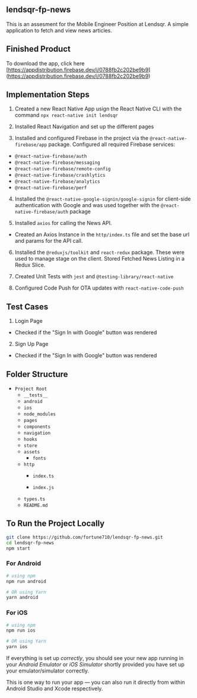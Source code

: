 ## lendsqr-fp-news
This is an assesment for the Mobile Engineer Position at Lendsqr. A simple application to fetch and view news articles.

## Finished Product
To download the app, click here [https://appdistribution.firebase.dev/i/0788fb2c202be9b9] (https://appdistribution.firebase.dev/i/0788fb2c202be9b9)


## Implementation Steps
1. Created a new React Native App usign the React Native CLI with the command `npx react-native init lendsqr`

2. Installed React Navigation and set up the different pages

3. Installed and configured Firebase in the project via the `@react-native-firebase/app` package. Configured all required Firebase services: 
- `@react-native-firebase/auth`  
- `@react-native-firebase/messaging`
- `@react-native-firebase/remote-config`
- `@react-native-firebase/crashlytics`
- `@react-native-firebase/analytics`
- `@react-native-firebase/perf`

4. Installed the `@react-native-google-signin/google-signin` for client-side authentication with Google and was used together with the `@react-native-firebase/auth` package

5. Installed `axios` for calling the News API.
- Created an Axios Instance in the `http/index.ts` file and set the base url and params for the API call.

6. Installed the `@reduxjs/toolkit` and `react-redux` package. These were used to manage stage on the client. Stored Fetched News Listing in a Redux Slice.

7. Created Unit Tests with `jest` and `@testing-library/react-native`

8. Configured Code Push for OTA updates with `react-native-code-push`

## Test Cases
1. Login Page
- Checked if the "Sign In with Google" button was rendered

2. Sign Up Page
- Checked if the "Sign In with Google" button was rendered

## Folder Structure

- `Project Root`
  - `__tests__`
  - `android`
  - `ios`
  - `node_modules`
  - `pages`
  - `components`
  - `navigation`
  - `hooks`
  - `store`
  - `assets`
    - `fonts`
  - `http`
    - `index.ts`


    - `index.js`
  - `types.ts`
  - `README.md`


## To Run the Project Locally
```bash
git clone https://github.com/fortune710/lendsqr-fp-news.git
cd lendsqr-fp-news
npm start
```

### For Android

```bash
# using npm
npm run android

# OR using Yarn
yarn android
```

### For iOS

```bash
# using npm
npm run ios

# OR using Yarn
yarn ios
```

If everything is set up _correctly_, you should see your new app running in your _Android Emulator_ or _iOS Simulator_ shortly provided you have set up your emulator/simulator correctly.

This is one way to run your app — you can also run it directly from within Android Studio and Xcode respectively.
